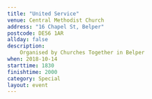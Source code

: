 ```yaml
---
title: "United Service"
venue: Central Methodist Church
address: "16 Chapel St, Belper"
postcode: DE56 1AR
allday: false
description: 
    Organised by Churches Together in Belper
when: 2018-10-14
starttime: 1830
finishtime: 2000
category: Special
layout: event
---
```

